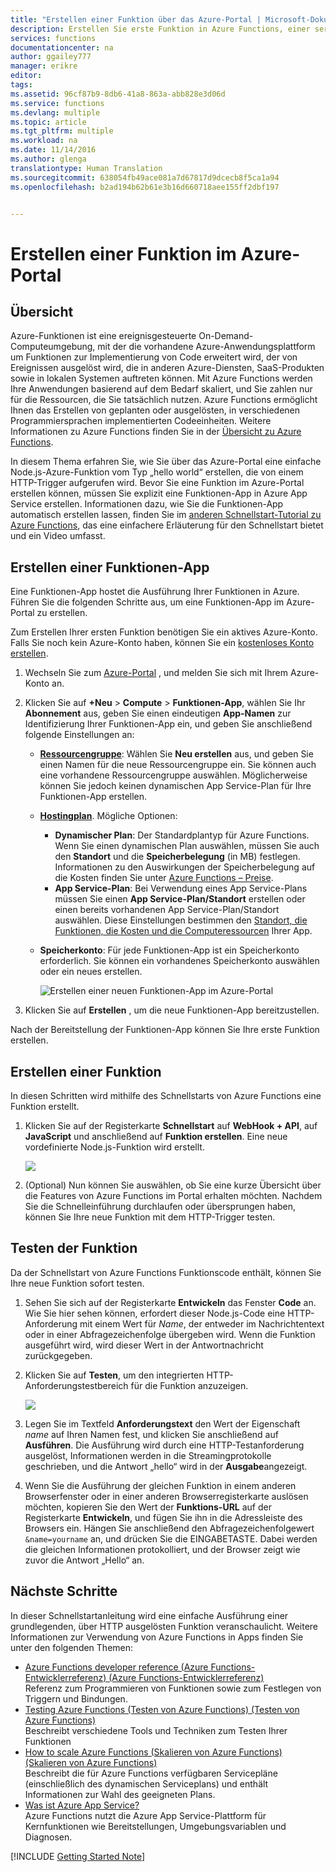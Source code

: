 ```yaml
---
title: "Erstellen einer Funktion über das Azure-Portal | Microsoft-Dokumentation"
description: Erstellen Sie erste Funktion in Azure Functions, einer serverlosen Anwendung, in weniger als zwei Minuten.
services: functions
documentationcenter: na
author: ggailey777
manager: erikre
editor: 
tags: 
ms.assetid: 96cf87b9-8db6-41a8-863a-abb828e3d06d
ms.service: functions
ms.devlang: multiple
ms.topic: article
ms.tgt_pltfrm: multiple
ms.workload: na
ms.date: 11/14/2016
ms.author: glenga
translationtype: Human Translation
ms.sourcegitcommit: 638054fb49ace081a7d67817d9dcecb8f5ca1a94
ms.openlocfilehash: b2ad194b62b61e3b16d660718aee155ff2dbf197


---
```

# <a name="create-a-function-from-the-azure-portal"></a>Erstellen einer Funktion im Azure-Portal
## <a name="overview"></a>Übersicht
Azure-Funktionen ist eine ereignisgesteuerte On-Demand-Computeumgebung, mit der die vorhandene Azure-Anwendungsplattform um Funktionen zur Implementierung von Code erweitert wird, der von Ereignissen ausgelöst wird, die in anderen Azure-Diensten, SaaS-Produkten sowie in lokalen Systemen auftreten können. Mit Azure Functions werden Ihre Anwendungen basierend auf dem Bedarf skaliert, und Sie zahlen nur für die Ressourcen, die Sie tatsächlich nutzen. Azure Functions ermöglicht Ihnen das Erstellen von geplanten oder ausgelösten, in verschiedenen Programmiersprachen implementierten Codeeinheiten. Weitere Informationen zu Azure Functions finden Sie in der [Übersicht zu Azure Functions](functions-overview.md).

In diesem Thema erfahren Sie, wie Sie über das Azure-Portal eine einfache Node.js-Azure-Funktion vom Typ „hello world“ erstellen, die von einem HTTP-Trigger aufgerufen wird. Bevor Sie eine Funktion im Azure-Portal erstellen können, müssen Sie explizit eine Funktionen-App in Azure App Service erstellen. Informationen dazu, wie Sie die Funktionen-App automatisch erstellen lassen, finden Sie im [anderen Schnellstart-Tutorial zu Azure Functions](functions-create-first-azure-function.md), das eine einfachere Erläuterung für den Schnellstart bietet und ein Video umfasst.

## <a name="create-a-function-app"></a>Erstellen einer Funktionen-App
Eine Funktionen-App hostet die Ausführung Ihrer Funktionen in Azure. Führen Sie die folgenden Schritte aus, um eine Funktionen-App im Azure-Portal zu erstellen.

Zum Erstellen Ihrer ersten Funktion benötigen Sie ein aktives Azure-Konto. Falls Sie noch kein Azure-Konto haben, können Sie ein [kostenloses Konto erstellen](https://azure.microsoft.com/free/).

1. Wechseln Sie zum [Azure-Portal](https://portal.azure.com) , und melden Sie sich mit Ihrem Azure-Konto an.
2. Klicken Sie auf **+Neu** > **Compute** > **Funktionen-App**, wählen Sie Ihr **Abonnement** aus, geben Sie einen eindeutigen **App-Namen** zur Identifizierung Ihrer Funktionen-App ein, und geben Sie anschließend folgende Einstellungen an:
   
   * **[Ressourcengruppe](../azure-resource-manager/resource-group-overview.md)**: Wählen Sie **Neu erstellen** aus, und geben Sie einen Namen für die neue Ressourcengruppe ein. Sie können auch eine vorhandene Ressourcengruppe auswählen. Möglicherweise können Sie jedoch keinen dynamischen App Service-Plan für Ihre Funktionen-App erstellen.
   * **[Hostingplan](../app-service/azure-web-sites-web-hosting-plans-in-depth-overview.md)**. Mögliche Optionen: 
     * **Dynamischer Plan**: Der Standardplantyp für Azure Functions. Wenn Sie einen dynamischen Plan auswählen, müssen Sie auch den **Standort** und die **Speicherbelegung** (in MB) festlegen. Informationen zu den Auswirkungen der Speicherbelegung auf die Kosten finden Sie unter [Azure Functions – Preise](https://azure.microsoft.com/pricing/details/functions/). 
     * **App Service-Plan**: Bei Verwendung eines App Service-Plans müssen Sie einen **App Service-Plan/Standort** erstellen oder einen bereits vorhandenen App Service-Plan/Standort auswählen. Diese Einstellungen bestimmen den [Standort, die Funktionen, die Kosten und die Computeressourcen](https://azure.microsoft.com/pricing/details/app-service/) Ihrer App.  
   * **Speicherkonto**: Für jede Funktionen-App ist ein Speicherkonto erforderlich. Sie können ein vorhandenes Speicherkonto auswählen oder ein neues erstellen. 
     
     ![Erstellen einer neuen Funktionen-App im Azure-Portal](./media/functions-create-first-azure-function-azure-portal/function-app-create-flow.png)

3. Klicken Sie auf **Erstellen** , um die neue Funktionen-App bereitzustellen.  

Nach der Bereitstellung der Funktionen-App können Sie Ihre erste Funktion erstellen.

## <a name="create-a-function"></a>Erstellen einer Funktion
In diesen Schritten wird mithilfe des Schnellstarts von Azure Functions eine Funktion erstellt.

1. Klicken Sie auf der Registerkarte **Schnellstart** auf **WebHook + API**, auf **JavaScript** und anschließend auf **Funktion erstellen**. Eine neue vordefinierte Node.js-Funktion wird erstellt. 
   
    ![](./media/functions-create-first-azure-function-azure-portal/function-app-quickstart-node-webhook.png)

2. (Optional) Nun können Sie auswählen, ob Sie eine kurze Übersicht über die Features von Azure Functions im Portal erhalten möchten.    Nachdem Sie die Schnelleinführung durchlaufen oder übersprungen haben, können Sie Ihre neue Funktion mit dem HTTP-Trigger testen.

## <a name="test-the-function"></a>Testen der Funktion
Da der Schnellstart von Azure Functions Funktionscode enthält, können Sie Ihre neue Funktion sofort testen.

1. Sehen Sie sich auf der Registerkarte **Entwickeln** das Fenster **Code** an. Wie Sie hier sehen können, erfordert dieser Node.js-Code eine HTTP-Anforderung mit einem Wert für *Name*, der entweder im Nachrichtentext oder in einer Abfragezeichenfolge übergeben wird. Wenn die Funktion ausgeführt wird, wird dieser Wert in der Antwortnachricht zurückgegeben.
   
2. Klicken Sie auf **Testen**, um den integrierten HTTP-Anforderungstestbereich für die Funktion anzuzeigen.
 
    ![](./media/functions-create-first-azure-function-azure-portal/function-app-develop-tab-testing.png)

2. Legen Sie im Textfeld **Anforderungstext** den Wert der Eigenschaft *name* auf Ihren Namen fest, und klicken Sie anschließend auf **Ausführen**. Die Ausführung wird durch eine HTTP-Testanforderung ausgelöst, Informationen werden in die Streamingprotokolle geschrieben, und die Antwort „hello“ wird in der **Ausgabe**angezeigt. 

3. Wenn Sie die Ausführung der gleichen Funktion in einem anderen Browserfenster oder in einer anderen Browserregisterkarte auslösen möchten, kopieren Sie den Wert der **Funktions-URL** auf der Registerkarte **Entwickeln**, und fügen Sie ihn in die Adressleiste des Browsers ein. Hängen Sie anschließend den Abfragezeichenfolgewert `&name=yourname` an, und drücken Sie die EINGABETASTE. Dabei werden die gleichen Informationen protokolliert, und der Browser zeigt wie zuvor die Antwort „Hello“ an.

## <a name="next-steps"></a>Nächste Schritte
In dieser Schnellstartanleitung wird eine einfache Ausführung einer grundlegenden, über HTTP ausgelösten Funktion veranschaulicht. Weitere Informationen zur Verwendung von Azure Functions in Apps finden Sie unter den folgenden Themen:

* [Azure Functions developer reference (Azure Functions-Entwicklerreferenz) (Azure Functions-Entwicklerreferenz)](functions-reference.md)  
   Referenz zum Programmieren von Funktionen sowie zum Festlegen von Triggern und Bindungen.
* [Testing Azure Functions (Testen von Azure Functions) (Testen von Azure Functions)](functions-test-a-function.md)  
   Beschreibt verschiedene Tools und Techniken zum Testen Ihrer Funktionen
* [How to scale Azure Functions (Skalieren von Azure Functions) (Skalieren von Azure Functions)](functions-scale.md)  
  Beschreibt die für Azure Functions verfügbaren Servicepläne (einschließlich des dynamischen Serviceplans) und enthält Informationen zur Wahl des geeigneten Plans. 
* [Was ist Azure App Service?](../app-service/app-service-value-prop-what-is.md)  
   Azure Functions nutzt die Azure App Service-Plattform für Kernfunktionen wie Bereitstellungen, Umgebungsvariablen und Diagnosen. 

[!INCLUDE [Getting Started Note](../../includes/functions-get-help.md)]




<!--HONumber=Nov16_HO3-->


